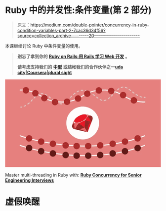 # Ruby 中的并发性:条件变量(第 2 部分)

> 原文：<https://medium.com/double-pointer/concurrency-in-ruby-condition-variables-part-2-7cac36d34f56?source=collection_archive---------20----------------------->

本课继续讨论 Ruby 中条件变量的使用。

> **别忘了拿到你的** [**Ruby on Rails:用 Rails 学习 Web 开发**](https://amzn.to/3HX0Zfl) **。**
> 
> **请考虑支持我们的** [**中型**](https://bit.ly/3OvimpR) **或结帐我们的合作伙伴之一**[**uda city**](https://bit.ly/3JIpvl4)**|**[**Coursera**](https://imp.i384100.net/zaYBB0)**|**[**plural sight**](https://pluralsight.pxf.io/Ao7GGK)

[![](img/5ab1de5b8118ce1de82a6dfb65cab063.png)](https://bit.ly/3bex1kP)

Master multi-threading in Ruby with: [**Ruby Concurrency for Senior Engineering Interviews**](https://bit.ly/3bex1kP)

# 虚假唤醒